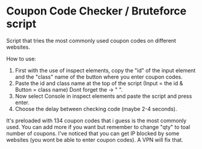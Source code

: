 # Coupon Code Checker / Bruteforce script
Script that tries the most commonly used coupon codes on different websites.

How to use:

1. First with the use of inspect elements, copy the "id" of the input element and the "class" name of the button where you enter coupon codes.
2. Paste the id and class name at the top of the script (Input = the id & Button = class name) Dont forget the  -> " ". 
3. Now select Console in inspect elements and paste the script and press enter.
4. Choose the delay between checking code (maybe 2-4 seconds). 

It's preloaded with 134 coupon codes that i guess is the most commonly used. You can add more if you want but remember to change "qty" to toal number of coupons.
I've noticed that you can get IP blocked by some websites (you wont be able to enter coupon codes). A VPN will fix that.